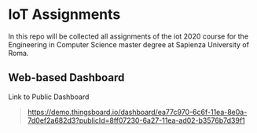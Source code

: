 # IoT Assignments
In this repo will be collected all assignments of the iot 2020 course for the Engineering in Computer Science master degree at Sapienza University of Roma.

##  Web-based Dashboard

Link to Public Dashboard
>https://demo.thingsboard.io/dashboard/ea77c970-6c6f-11ea-8e0a-7d0ef2a682d3?publicId=8ff07230-6a27-11ea-ad02-b3576b7d39f1

